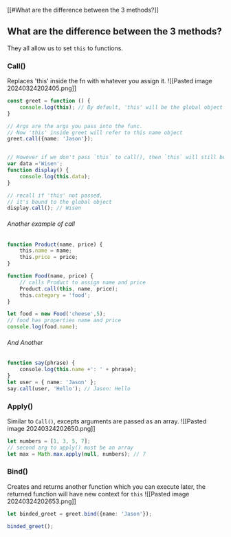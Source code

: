 [[#What are the difference between the 3 methods?]]



## What are the difference between the 3 methods?

They all allow us to set `this` to functions.
### Call()
Replaces 'this' inside the fn with whatever you assign it.
![[Pasted image 20240324202405.png]]

```ts
const greet = function () {
	console.log(this); // By default, 'this' will be the global object
}

// Args are the args you pass into the func.
// Now 'this' inside greet will refer to this name object
greet.call({name: 'Jason'});


// However if we don't pass `this` to call(), then `this` will still be global object
var data ='Wisen';
function display() {
	console.log(this.data);
}

// recall if 'this' not passed,
// it's bound to the global object
display.call(); // Wisen
```

###### Another example of call
```ts
function Product(name, price) {
    this.name = name;
    this.price = price;
}

function Food(name, price) {
    // calls Product to assign name and price
    Product.call(this, name, price);
    this.category = 'food';
}

let food = new Food('cheese',5);
// food has properties name and price
console.log(food.name);
```
###### And Another
```ts
function say(phrase) {
    console.log(this.name +': ' + phrase);
}
let user = { name: 'Jason' };
say.call(user, 'Hello'); // Jason: Hello
```


### Apply()
Similar to `Call()`, excepts arguments are passed as an array.
![[Pasted image 20240324202650.png]]

```ts
let numbers = [1, 3, 5, 7];
// second arg to apply() must be an array
let max = Math.max.apply(null, numbers); // 7
```
### Bind()
Creates and returns another function which you can execute later, the returned function will have new context for `this`
![[Pasted image 20240324202653.png]]

```ts
let binded_greet = greet.bind({name: 'Jason'});

binded_greet();
```






